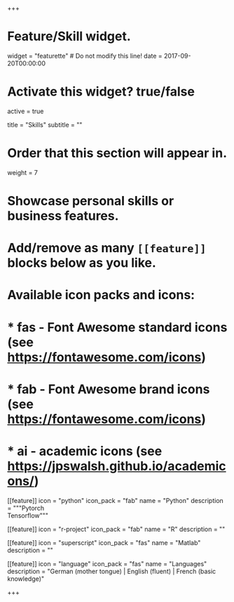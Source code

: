 +++
# Feature/Skill widget.
widget = "featurette"  # Do not modify this line!
date = 2017-09-20T00:00:00

# Activate this widget? true/false
active = true

title = "Skills"
subtitle = ""

# Order that this section will appear in.
weight = 7

# Showcase personal skills or business features.
# 
# Add/remove as many `[[feature]]` blocks below as you like.
# 
# Available icon packs and icons:
# * fas - Font Awesome standard icons (see https://fontawesome.com/icons)
# * fab - Font Awesome brand icons (see https://fontawesome.com/icons)
# * ai - academic icons (see https://jpswalsh.github.io/academicons/)

[[feature]]
  icon = "python"
  icon_pack = "fab"
  name = "Python"
  description = """Pytorch </br> Tensorflow"""
  
[[feature]]
  icon = "r-project"
  icon_pack = "fab"
  name = "R"
  description = ""
    
 [[feature]]
  icon = "superscript"
  icon_pack = "fas"
  name = "Matlab"
  description = ""
  
 [[feature]]
  icon = "language"
  icon_pack = "fas"
  name = "Languages"
  description = "German (mother tongue) | English (fluent) | French (basic knowledge)"
  
+++
